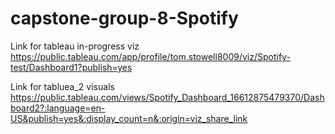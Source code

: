 # capstone-group-8-Spotify


Link for tableau in-progress viz
https://public.tableau.com/app/profile/tom.stowell8009/viz/Spotify-test/Dashboard1?publish=yes

Link for tabluea_2 visuals
https://public.tableau.com/views/Spotify_Dashboard_16612875479370/Dashboard2?:language=en-US&publish=yes&:display_count=n&:origin=viz_share_link
